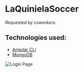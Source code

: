 # LaQuinielaSoccer

_Requested by coworkers._

## Technologies used:

* [Angular CLI](https://github.com/angular/angular-cli)
* [MongoDB](https://www.mongodb.com/)

![Login Page](src/assets/screen01.png?raw=true "Login Page")